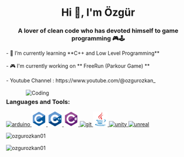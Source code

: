  
<h1 align="center"> Hi 👋, I'm Özgür </h1>
<h3 align="center"> A lover of clean code  who has devoted himself to game programming 🎮🕹️ </h3>
- 🌱 I’m currently learning **C++ and Low Level Programming** 
<br></br>
- 🎮 I'm currently working on ** FreeRun (Parkour Game) **
<br></br>
-  Youtube Channel : https://www.youtube.com/@ozgurozkan_
<br></br>
<img align="right" alt="Coding" width="450" src="https://media3.giphy.com/media/v1.Y2lkPTc5MGI3NjExdzN4MTB6MHRrd3hramhnc3kzNGxiczN3b2p4bTZkc2ZrbXh6MjkwZyZlcD12MV9pbnRlcm5hbF9naWZfYnlfaWQmY3Q9Zw/RbDKaczqWovIugyJmW/giphy.gif">

<h3 align="left">Languages and Tools:</h3>
<p align="left"> <a href="https://www.arduino.cc/" target="_blank" rel="noreferrer"> <img src="https://cdn.worldvectorlogo.com/logos/arduino-1.svg" alt="arduino" width="40" height="40"/> </a> <a href="https://www.cprogramming.com/" target="_blank" rel="noreferrer"> <img src="https://raw.githubusercontent.com/devicons/devicon/master/icons/c/c-original.svg" alt="c" width="40" height="40"/> </a> <a href="https://www.w3schools.com/cpp/" target="_blank" rel="noreferrer"> <img src="https://raw.githubusercontent.com/devicons/devicon/master/icons/cplusplus/cplusplus-original.svg" alt="cplusplus" width="40" height="40"/> </a> <a href="https://www.w3schools.com/cs/" target="_blank" rel="noreferrer"> <img src="https://raw.githubusercontent.com/devicons/devicon/master/icons/csharp/csharp-original.svg" alt="csharp" width="40" height="40"/> </a> <a href="https://git-scm.com/" target="_blank" rel="noreferrer"> <img src="https://www.vectorlogo.zone/logos/git-scm/git-scm-icon.svg" alt="git" width="40" height="40"/> </a> <a href="https://www.java.com" target="_blank" rel="noreferrer"> <img src="https://raw.githubusercontent.com/devicons/devicon/master/icons/java/java-original.svg" alt="java" width="40" height="40"/> </a> <a href="https://unity.com/" target="_blank" rel="noreferrer"> <img src="https://www.vectorlogo.zone/logos/unity3d/unity3d-icon.svg" alt="unity" width="40" height="40"/> </a> <a href="https://unrealengine.com/" target="_blank" rel="noreferrer"> <img src="https://raw.githubusercontent.com/kenangundogan/fontisto/036b7eca71aab1bef8e6a0518f7329f13ed62f6b/icons/svg/brand/unreal-engine.svg" alt="unreal" width="40" height="40"/> </a> </p>


<p><img align="center" src="https://github-readme-stats.vercel.app/api/top-langs?username=ozgurozkan01&show_icons=true&locale=en&layout=compact" alt="ozgurozkan01" /></p>

<p><img align="center" src="https://github-readme-streak-stats.herokuapp.com/?user=ozgurozkan01&" alt="ozgurozkan01" /></p>
